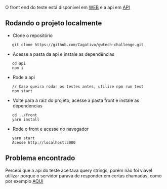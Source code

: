 O front end do teste está disponível em [WEB](https://gwtech-web.herokuapp.com/) e a api em [API](https://gwtech-api.herokuapp.com/)

## Rodando o projeto localmente

- Clone o repositório
```
   git clone https://github.com/Cagativo/gwtech-challenge.git
```

- Acesse a pasta da api e instale as dependências
```
   cd api
   npm i
```

- Rode a api
```
   // Caso queira rodar os testes antes, utilize npm run test
   npm start
```

- Volte para a raiz do projeto, acesse a pasta front e instale as dependencias
```
   cd ../front
   yarn install
```

- Rode o front e acesse no navegador
```
   yarn start
   Acesse http://localhost:3000
```

## Problema encontrado

Percebi que a api do teste aceitava query strings, porém não foi viavel utilizar porque o servidor parava de responder em certas chamadas, como por exemplo [AQUI](http://jsonplaceholder.typicode.com/posts?userId=7)